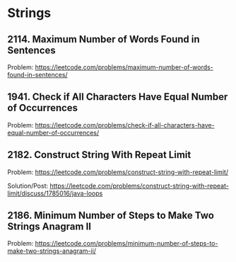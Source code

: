 # Strings

## 2114. Maximum Number of Words Found in Sentences

Problem: https://leetcode.com/problems/maximum-number-of-words-found-in-sentences/

## 1941. Check if All Characters Have Equal Number of Occurrences

Problem: https://leetcode.com/problems/check-if-all-characters-have-equal-number-of-occurrences/

## 2182. Construct String With Repeat Limit

Problem: https://leetcode.com/problems/construct-string-with-repeat-limit/

Solution/Post: https://leetcode.com/problems/construct-string-with-repeat-limit/discuss/1785016/java-loops

## 2186. Minimum Number of Steps to Make Two Strings Anagram II

Problem: https://leetcode.com/problems/minimum-number-of-steps-to-make-two-strings-anagram-ii/
